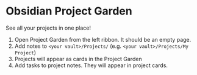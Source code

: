 # Obsidian Project Garden

See all your projects in one place!

1. Open Project Garden from the left ribbon. It should be an empty page.
2. Add notes to `<your vault>/Projects/` (e.g. `<your vault>/Projects/My Project`)
3. Projects will appear as cards in the Project Garden
4. Add tasks to project notes. They will appear in project cards.
